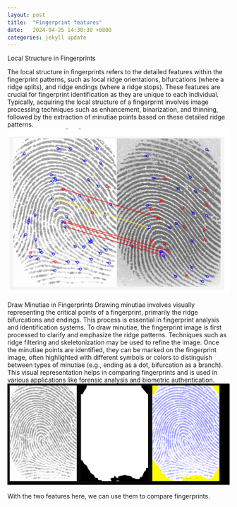 ```yaml
---
layout: post
title:  "Fingerprint features"
date:   2024-04-25 14:30:30 +0800
categories: jekyll update
---
```

Local Structure in Fingerprints

The local structure in fingerprints refers to the detailed features within the fingerprint patterns, such as local ridge orientations, bifurcations (where a ridge splits), and ridge endings (where a ridge stops). These features are crucial for fingerprint identification as they are unique to each individual. Typically, acquiring the local structure of a fingerprint involves image processing techniques such as enhancement, binarization, and thinning, followed by the extraction of minutiae points based on these detailed ridge patterns.
![Image name](/images/local_structure.png)

Draw Minutiae in Fingerprints
Drawing minutiae involves visually representing the critical points of a fingerprint, primarily the ridge bifurcations and endings. This process is essential in fingerprint analysis and identification systems. To draw minutiae, the fingerprint image is first processed to clarify and emphasize the ridge patterns. Techniques such as ridge filtering and skeletonization may be used to refine the image. Once the minutiae points are identified, they can be marked on the fingerprint image, often highlighted with different symbols or colors to distinguish between types of minutiae (e.g., ending as a dot, bifurcation as a branch). This visual representation helps in comparing fingerprints and is used in various applications like forensic analysis and biometric authentication.
![Image name](/images/draw_minutus.png)

With the two features here, we can use them to compare fingerprints.
